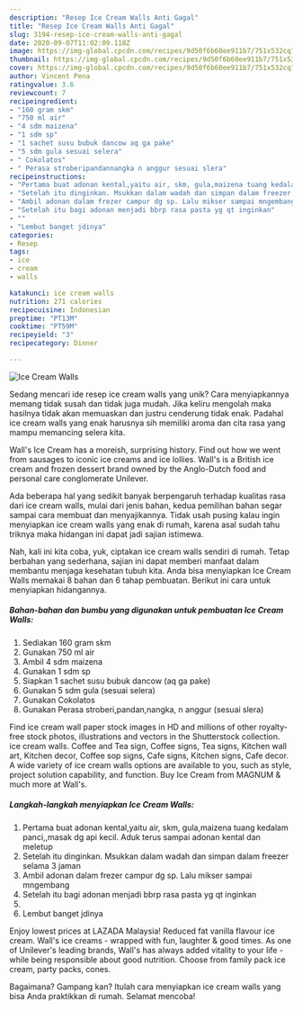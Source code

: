 ```yaml
---
description: "Resep Ice Cream Walls Anti Gagal"
title: "Resep Ice Cream Walls Anti Gagal"
slug: 3194-resep-ice-cream-walls-anti-gagal
date: 2020-09-07T11:02:09.118Z
image: https://img-global.cpcdn.com/recipes/9d50f6b60ee911b7/751x532cq70/ice-cream-walls-foto-resep-utama.jpg
thumbnail: https://img-global.cpcdn.com/recipes/9d50f6b60ee911b7/751x532cq70/ice-cream-walls-foto-resep-utama.jpg
cover: https://img-global.cpcdn.com/recipes/9d50f6b60ee911b7/751x532cq70/ice-cream-walls-foto-resep-utama.jpg
author: Vincent Pena
ratingvalue: 3.6
reviewcount: 7
recipeingredient:
- "160 gram skm"
- "750 ml air"
- "4 sdm maizena"
- "1 sdm sp"
- "1 sachet susu bubuk dancow aq ga pake"
- "5 sdm gula sesuai selera"
- " Cokolatos"
- " Perasa stroberipandannangka n anggur sesuai slera"
recipeinstructions:
- "Pertama buat adonan kental,yaitu air, skm, gula,maizena tuang kedalam panci,,masak dg api kecil. Aduk terus sampai adonan kental dan meletup"
- "Setelah itu dinginkan. Msukkan dalam wadah dan simpan dalam freezer selama 3 jaman"
- "Ambil adonan dalam frezer campur dg sp. Lalu mikser sampai mngembang"
- "Setelah itu bagi adonan menjadi bbrp rasa pasta yg qt inginkan"
- ""
- "Lembut banget jdinya"
categories:
- Resep
tags:
- ice
- cream
- walls

katakunci: ice cream walls 
nutrition: 271 calories
recipecuisine: Indonesian
preptime: "PT13M"
cooktime: "PT59M"
recipeyield: "3"
recipecategory: Dinner

---
```



![Ice Cream Walls](https://img-global.cpcdn.com/recipes/9d50f6b60ee911b7/751x532cq70/ice-cream-walls-foto-resep-utama.jpg)

Sedang mencari ide resep ice cream walls yang unik? Cara menyiapkannya memang tidak susah dan tidak juga mudah. Jika keliru mengolah maka hasilnya tidak akan memuaskan dan justru cenderung tidak enak. Padahal ice cream walls yang enak harusnya sih memiliki aroma dan cita rasa yang mampu memancing selera kita.

Wall&#39;s Ice Cream has a moreish, surprising history. Find out how we went from sausages to iconic ice creams and ice lollies. Wall&#39;s is a British ice cream and frozen dessert brand owned by the Anglo-Dutch food and personal care conglomerate Unilever.

Ada beberapa hal yang sedikit banyak berpengaruh terhadap kualitas rasa dari ice cream walls, mulai dari jenis bahan, kedua pemilihan bahan segar sampai cara membuat dan menyajikannya. Tidak usah pusing kalau ingin menyiapkan ice cream walls yang enak di rumah, karena asal sudah tahu triknya maka hidangan ini dapat jadi sajian istimewa.


Nah, kali ini kita coba, yuk, ciptakan ice cream walls sendiri di rumah. Tetap berbahan yang sederhana, sajian ini dapat memberi manfaat dalam membantu menjaga kesehatan tubuh kita. Anda bisa menyiapkan Ice Cream Walls memakai 8 bahan dan 6 tahap pembuatan. Berikut ini cara untuk menyiapkan hidangannya.

<!--inarticleads1-->

##### Bahan-bahan dan bumbu yang digunakan untuk pembuatan Ice Cream Walls:

1. Sediakan 160 gram skm
1. Gunakan 750 ml air
1. Ambil 4 sdm maizena
1. Gunakan 1 sdm sp
1. Siapkan 1 sachet susu bubuk dancow (aq ga pake)
1. Gunakan 5 sdm gula (sesuai selera)
1. Gunakan  Cokolatos
1. Gunakan  Perasa stroberi,pandan,nangka, n anggur (sesuai slera)


Find ice cream wall paper stock images in HD and millions of other royalty-free stock photos, illustrations and vectors in the Shutterstock collection. ice cream walls. Coffee and Tea sign, Coffee signs, Tea signs, Kitchen wall art, Kitchen decor, Coffee sop signs, Cafe signs, Kitchen signs, Cafe decor. A wide variety of ice cream walls options are available to you, such as style, project solution capability, and function. Buy Ice Cream from MAGNUM &amp; much more at Wall&#39;s. 

<!--inarticleads2-->

##### Langkah-langkah menyiapkan Ice Cream Walls:

1. Pertama buat adonan kental,yaitu air, skm, gula,maizena tuang kedalam panci,,masak dg api kecil. Aduk terus sampai adonan kental dan meletup
1. Setelah itu dinginkan. Msukkan dalam wadah dan simpan dalam freezer selama 3 jaman
1. Ambil adonan dalam frezer campur dg sp. Lalu mikser sampai mngembang
1. Setelah itu bagi adonan menjadi bbrp rasa pasta yg qt inginkan
1. 
1. Lembut banget jdinya


Enjoy lowest prices at LAZADA Malaysia! Reduced fat vanilla flavour ice cream. Wall&#39;s ice creams - wrapped with fun, laughter &amp; good times. As one of Unilever&#39;s leading brands, Wall&#39;s has always added vitality to your life - while being responsible about good nutrition. Choose from family pack ice cream, party packs, cones. 

Bagaimana? Gampang kan? Itulah cara menyiapkan ice cream walls yang bisa Anda praktikkan di rumah. Selamat mencoba!
